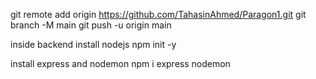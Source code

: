 git remote add origin https://github.com/TahasinAhmed/Paragon1.git
git branch -M main
git push -u origin main

inside backend install nodejs
npm init -y

install express and nodemon
npm i express nodemon
